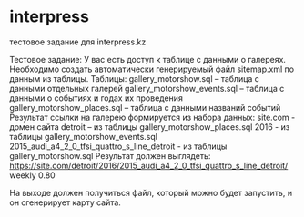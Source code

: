 # interpress
тестовое задание для interpress.kz

Тестовое задание:
У вас есть доступ к таблице с данными о галереях. Необходимо создать автоматически генерируемый файл sitemap.xml по данным из таблицы.
Таблицы:
gallery_motorshow.sql – таблица с данными отдельных галерей
gallery_motorshow_events.sql – таблица с данными о событиях и годах их проведения
gallery_motorshow_places.sql – таблица с данными названий событий
Результат ссылки на галерею формируется из набора данных:
site.com - домен сайта
detroit – из таблицы gallery_motorshow_places.sql
2016 - из таблицы gallery_motorshow_events.sql
2015_audi_a4_2_0_tfsi_quattro_s_line_detroit - из таблицы gallery_motorshow.sql
Результат должен выглядеть:
<url>
<loc>https://site.com/detroit/2016/2015_audi_a4_2_0_tfsi_quattro_s_line_detroit/</loc>
<changefreq>weekly</changefreq>
<priority>0.80</priority>
</url>
 
На выходе должен получиться файл, который можно будет запустить, и он сгенерирует карту сайта.
